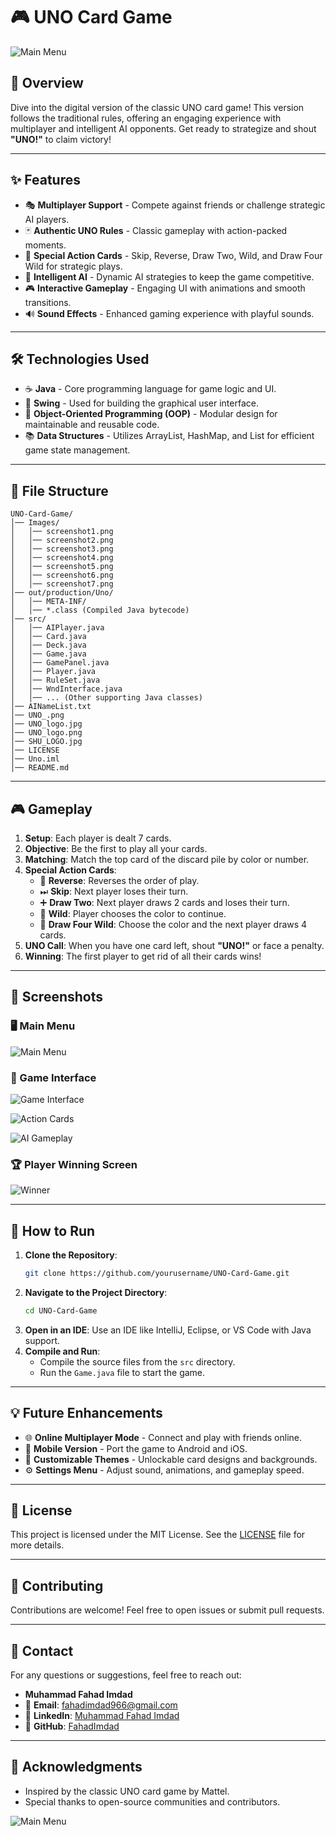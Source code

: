# 🎮 UNO Card Game

![Main Menu](Images/screenshot1.png)

## 📌 Overview
Dive into the digital version of the classic UNO card game! This version follows the traditional rules, offering an engaging experience with multiplayer and intelligent AI opponents. Get ready to strategize and shout **"UNO!"** to claim victory!  

---

## ✨ Features
- 🎭 **Multiplayer Support** - Compete against friends or challenge strategic AI players.  
- 🃏 **Authentic UNO Rules** - Classic gameplay with action-packed moments.  
- 🚀 **Special Action Cards** - Skip, Reverse, Draw Two, Wild, and Draw Four Wild for strategic plays.  
- 🤖 **Intelligent AI** - Dynamic AI strategies to keep the game competitive.  
- 🎮 **Interactive Gameplay** - Engaging UI with animations and smooth transitions.  
- 🔊 **Sound Effects** - Enhanced gaming experience with playful sounds.  

---

## 🛠 Technologies Used
- ☕ **Java** - Core programming language for game logic and UI.  
- 🎨 **Swing** - Used for building the graphical user interface.  
- 🧩 **Object-Oriented Programming (OOP)** - Modular design for maintainable and reusable code.  
- 📚 **Data Structures** - Utilizes ArrayList, HashMap, and List for efficient game state management.  

---

## 📂 File Structure
```plaintext
UNO-Card-Game/
│── Images/
│   │── screenshot1.png
│   │── screenshot2.png
│   │── screenshot3.png
│   │── screenshot4.png
│   │── screenshot5.png
│   │── screenshot6.png
│   │── screenshot7.png
│── out/production/Uno/
│   │── META-INF/
│   │── *.class (Compiled Java bytecode)
│── src/
│   │── AIPlayer.java
│   │── Card.java
│   │── Deck.java
│   │── Game.java
│   │── GamePanel.java
│   │── Player.java
│   │── RuleSet.java
│   │── WndInterface.java
│   │── ... (Other supporting Java classes)
│── AINameList.txt
│── UNO_.png
│── UNO_logo.jpg
│── UNO_logo.png
│── SHU_LOGO.jpg
│── LICENSE
│── Uno.iml
│── README.md
```

---

## 🎮 Gameplay
1. **Setup**: Each player is dealt 7 cards.  
2. **Objective**: Be the first to play all your cards.  
3. **Matching**: Match the top card of the discard pile by color or number.  
4. **Special Action Cards**:  
   - 🔄 **Reverse**: Reverses the order of play.  
   - ⏭ **Skip**: Next player loses their turn.  
   - ➕ **Draw Two**: Next player draws 2 cards and loses their turn.  
   - 🌈 **Wild**: Player chooses the color to continue.  
   - 🎨 **Draw Four Wild**: Choose the color and the next player draws 4 cards.  
5. **UNO Call**: When you have one card left, shout **"UNO!"** or face a penalty.  
6. **Winning**: The first player to get rid of all their cards wins!  

---

## 📸 Screenshots
### 🖥️ Main Menu
![Main Menu](Images/screenshot3.png)

### 🎲 Game Interface
![Game Interface](Images/screenshot4.png)

![Action Cards](Images/screenshot5.png)

![AI Gameplay](Images/screenshot6.png)

### 🏆 Player Winning Screen
![Winner](Images/screenshot7.png)

---

## 🚀 How to Run
1. **Clone the Repository**:  
   ```sh
   git clone https://github.com/yourusername/UNO-Card-Game.git
   ```
2. **Navigate to the Project Directory**:  
   ```sh
   cd UNO-Card-Game
   ```
3. **Open in an IDE**: Use an IDE like IntelliJ, Eclipse, or VS Code with Java support.  
4. **Compile and Run**:  
   - Compile the source files from the `src` directory.  
   - Run the `Game.java` file to start the game.  

---

## 💡 Future Enhancements
- 🌐 **Online Multiplayer Mode** - Connect and play with friends online.  
- 📲 **Mobile Version** - Port the game to Android and iOS.  
- 🎨 **Customizable Themes** - Unlockable card designs and backgrounds.  
- ⚙️ **Settings Menu** - Adjust sound, animations, and gameplay speed.  

---

## 📄 License
This project is licensed under the MIT License. See the [LICENSE](LICENSE) file for more details.  

---

## 🤝 Contributing
Contributions are welcome! Feel free to open issues or submit pull requests.  

---

## 📧 Contact
For any questions or suggestions, feel free to reach out:  
- **Muhammad Fahad Imdad**  
- 📧 **Email**: [fahadimdad966@gmail.com](mailto:fahadimdad966@gmail.com)  
- 🔗 **LinkedIn**: [Muhammad Fahad Imdad](https://www.linkedin.com/in/muhammad-fahad-imdad)  
- 🐙 **GitHub**: [FahadImdad](https://github.com/FahadImdad)  

---

## 🎉 Acknowledgments
- Inspired by the classic UNO card game by Mattel.  
- Special thanks to open-source communities and contributors.  

![Main Menu](Images/screenshot2.png)
